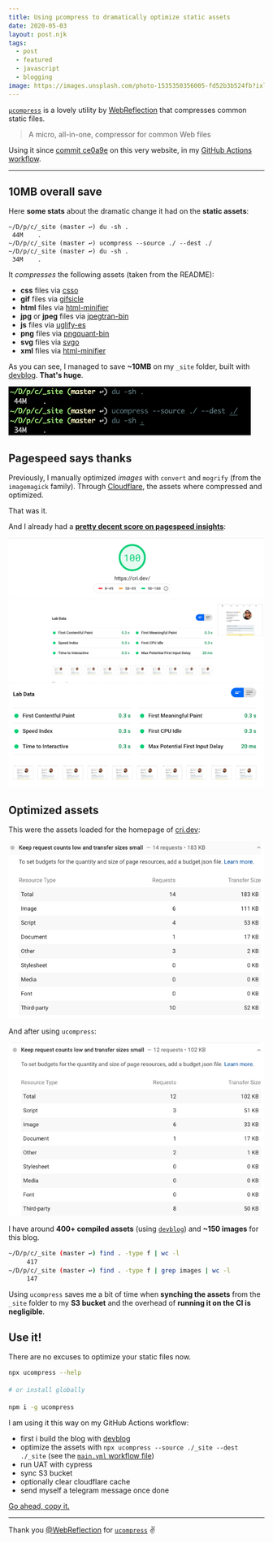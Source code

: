 ```yaml
---
title: Using µcompress to dramatically optimize static assets
date: 2020-05-03
layout: post.njk
tags:
  - post
  - featured
  - javascript
  - blogging
image: https://images.unsplash.com/photo-1535350356005-fd52b3b524fb?ixlib=rb-1.2.1&ixid=eyJhcHBfaWQiOjEyMDd9&auto=format&fit=crop&w=600&q=80
---
```


[`µcompress`](https://github.com/WebReflection/ucompress) is a lovely utility by [WebReflection](https://twitter.com/WebReflection) that compresses common static files.

> A micro, all-in-one, compressor for common Web files

Using it since [commit ce0a9e](https://github.com/christian-fei/christian-fei.github.io/commit/ce0a9e6d300969b2c79a029a8d69ecd6c71c054f) on this very website, in my [GitHub Actions workflow](https://github.com/christian-fei/christian-fei.github.io/blob/master/.github/workflows/main.yml).

---

## 10MB overall save

Here **some stats** about the dramatic change it had on the **static assets**:

```
~/D/p/c/_site (master ↩) du -sh .
 44M	.
~/D/p/c/_site (master ↩) ucompress --source ./ --dest ./
~/D/p/c/_site (master ↩) du -sh .
 34M	.
```

It *compresses* the following assets (taken from the README):

- **css** files via [csso](https://www.npmjs.com/package/csso)
- **gif** files via [gifsicle](https://www.npmjs.com/package/gifsicle)
- **html** files via [html-minifier](https://www.npmjs.com/package/html-minifier)
- **jpg** or **jpeg** files via [jpegtran-bin](https://www.npmjs.com/package/jpegtran-bin)
- **js** files via [uglify-es](https://www.npmjs.com/package/uglify-es)
- **png** files via [pngquant-bin](https://www.npmjs.com/package/pngquant-bin)
- **svg** files via [svgo](https://www.npmjs.com/package/svgo)
- **xml** files via [html-minifier](https://www.npmjs.com/package/html-minifier)


As you can see, I managed to save **~10MB** on my `_site` folder, built with [devblog](/posts/2020-04-19-devblog-yet-another-static-site-generator-seriously/). **That's huge**.

![10MB](/assets/images/posts/ucompress/10MB.png)

## Pagespeed says thanks

Previously, I manually optimized *images* with `convert` and `mogrify` (from the `imagemagick` family). Through [Cloudflare](https://www.cloudflare.com/), the assets where compressed and optimized.

That was it.

And I already had a [**pretty decent score on pagespeed insights**](https://developers.google.com/speed/pagespeed/insights/?url=https%3A%2F%2Fcri.dev%2F&tab=desktop):

![score-100](/assets/images/posts/ucompress/score-100.png)
![score](/assets/images/posts/ucompress/score.png)

## Optimized assets

This were the assets loaded for the homepage of [cri.dev](https://cri.dev):

![assets-before](/assets/images/posts/ucompress/assets-before.png)

And after using `ucompress`:

![assets-after](/assets/images/posts/ucompress/assets-after.png)

I have around **400+ compiled assets** (using [`devblog`](/posts/2020-04-19-devblog-yet-another-static-site-generator-seriously)) and **~150 images** for this blog.

```sh
~/D/p/c/_site (master ↩) find . -type f | wc -l
     417
~/D/p/c/_site (master ↩) find . -type f | grep images | wc -l
     147
```

Using `ucompress` saves me a bit of time when **synching the assets** from the `_site` folder to my **S3 bucket** and the overhead of **running it on the CI is negligible**.

## Use it!

There are no excuses to optimize your static files now.

```sh
npx ucompress --help

# or install globally

npm i -g ucompress
```

I am using it this way on my GitHub Actions workflow:

- first i build the blog with [devblog](/posts/2020-04-19-devblog-yet-another-static-site-generator-seriously)
- optimize the assets with `npx ucompress --source ./_site --dest ./_site` (see the [`main.yml` workflow file](https://github.com/christian-fei/christian-fei.github.io/blob/master/.github/workflows/main.yml#L16))
- run UAT with cypress
- sync S3 bucket
- optionally clear cloudflare cache
- send myself a telegram message once done

[Go ahead, copy it.](https://github.com/christian-fei/christian-fei.github.io/blob/master/.github/workflows/main.yml)

---

Thank you [@WebReflection](https://twitter.com/WebReflection) for [`ucompress`](https://github.com/WebReflection/ucompress) ✌️
